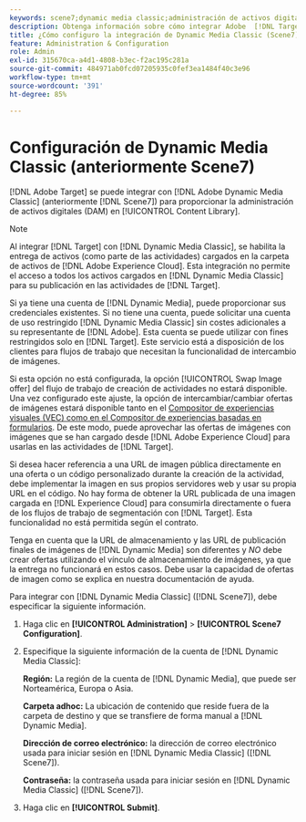 ```yaml
---
keywords: scene7;dynamic media classic;administración de activos digitales;assets;dam;biblioteca de contenido;intercambiar imagen
description: Obtenga información sobre cómo integrar Adobe  [!DNL Target]  con Adobe Dynamic Media Classic (antes llamado Scene7) para ofrecer la administración de activos digitales (DAM) en la biblioteca de contenido.
title: ¿Cómo configuro la integración de Dynamic Media Classic (Scene7)?
feature: Administration & Configuration
role: Admin
exl-id: 315670ca-a4d1-4808-b3ec-f2ac195c281a
source-git-commit: 484971ab0fcd07205935c0fef3ea1484f40c3e96
workflow-type: tm+mt
source-wordcount: '391'
ht-degree: 85%

---
```


# Configuración de Dynamic Media Classic (anteriormente Scene7)

[!DNL Adobe Target] se puede integrar con [!DNL Adobe Dynamic Media Classic] (anteriormente [!DNL Scene7]) para proporcionar la administración de activos digitales (DAM) en [!UICONTROL Content Library].

>[!NOTE]
>
>Al integrar [!DNL Target] con [!DNL Dynamic Media Classic], se habilita la entrega de activos (como parte de las actividades) cargados en la carpeta de activos de [!DNL Adobe Experience Cloud]. Esta integración no permite el acceso a todos los activos cargados en [!DNL Dynamic Media Classic] para su publicación en las actividades de [!DNL Target].

Si ya tiene una cuenta de [!DNL Dynamic Media], puede proporcionar sus credenciales existentes. Si no tiene una cuenta, puede solicitar una cuenta de uso restringido [!DNL Dynamic Media Classic] sin costes adicionales a su representante de [!DNL Adobe]. Esta cuenta se puede utilizar con fines restringidos solo en [!DNL Target]. Este servicio está a disposición de los clientes para flujos de trabajo que necesitan la funcionalidad de intercambio de imágenes.

<!-- 
>[!NOTE]
>
>A restricted-use, free [!DNL Dynamic Media Classic] account for [!DNL Adobe Target] is no longer supported for new customers or new users. Existing sign-in credentials work as usual. 
-->

Si esta opción no está configurada, la opción [!UICONTROL Swap Image offer] del flujo de trabajo de creación de actividades no estará disponible. Una vez configurado este ajuste, la opción de intercambiar/cambiar ofertas de imágenes estará disponible tanto en el [Compositor de experiencias visuales (VEC) como en el Compositor de experiencias basadas en formularios](/help/main/c-experiences/experiences.md#concept_A2E10F6AFB3D4AEAB6951EE14688848D). De este modo, puede aprovechar las ofertas de imágenes con imágenes que se han cargado desde [!DNL Adobe Experience Cloud] para usarlas en las actividades de [!DNL Target].

Si desea hacer referencia a una URL de imagen pública directamente en una oferta o un código personalizado durante la creación de la actividad, debe implementar la imagen en sus propios servidores web y usar su propia URL en el código. No hay forma de obtener la URL publicada de una imagen cargada en [!DNL Experience Cloud] para consumirla directamente o fuera de los flujos de trabajo de segmentación con [!DNL Target]. Esta funcionalidad no está permitida según el contrato.

Tenga en cuenta que la URL de almacenamiento y las URL de publicación finales de imágenes de [!DNL Dynamic Media] son diferentes y *NO* debe crear ofertas utilizando el vínculo de almacenamiento de imágenes, ya que la entrega no funcionará en estos casos. Debe usar la capacidad de ofertas de imagen como se explica en nuestra documentación de ayuda.

Para integrar con [!DNL Dynamic Media Classic] ([!DNL Scene7]), debe especificar la siguiente información.

1. Haga clic en **[!UICONTROL Administration]** > **[!UICONTROL Scene7 Configuration]**.

1. Especifique la siguiente información de la cuenta de [!DNL Dynamic Media Classic]:

   **Región:** La región de la cuenta de [!DNL Dynamic Media], que puede ser Norteamérica, Europa o Asia.

   **Carpeta adhoc:** La ubicación de contenido que reside fuera de la carpeta de destino y que se transfiere de forma manual a [!DNL Dynamic Media].

   **Dirección de correo electrónico:** la dirección de correo electrónico usada para iniciar sesión en [!DNL Dynamic Media Classic] ([!DNL Scene7]).

   **Contraseña:** la contraseña usada para iniciar sesión en [!DNL Dynamic Media Classic] ([!DNL Scene7]).

1. Haga clic en **[!UICONTROL Submit]**.
